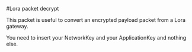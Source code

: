 #Lora packet decrypt

This packet is useful to convert an encrypted payload packet from
 a Lora gateway.

You need to insert your NetworkKey and your ApplicationKey and nothing
else.